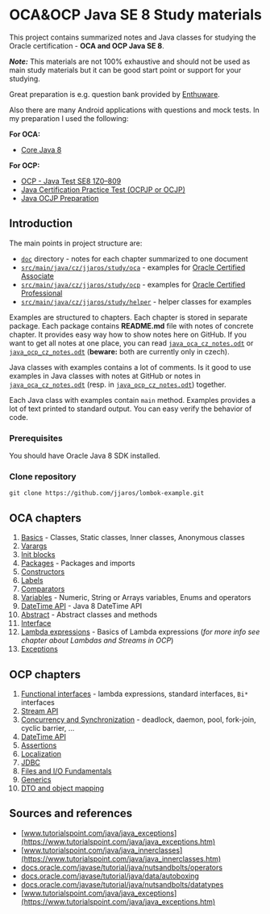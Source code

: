 # OCA&OCP Java SE 8 Study materials #
This project contains summarized notes and Java classes for studying the Oracle certification - **OCA and OCP Java SE 8**. 

**_Note:_** This materials are not 100% exhaustive and should not be used as main study materials 
but it can be good start point or support for your studying.

Great preparation is e.g. question bank provided by [Enthuware](https://enthuware.com/).

Also there are many Android applications with questions and mock tests. 
In my preparation I used the following:

**For OCA:**
* [Core Java 8](https://play.google.com/store/apps/details?id=com.eternal.soft.corejava8)

**For OCP:**
* [OCP - Java Test SE8 1Z0–809](https://play.google.com/store/apps/details?id=com.magycbytes.ocpjavatest)
* [Java Certification Practice Test (OCPJP or OCJP)](https://play.google.com/store/apps/details?id=shreeenavnath.software.com.java)
* [Java OCJP Preparation](https://play.google.com/store/apps/details?id=com.dooarsapp.ocjp)

## Introduction ##
The main points in project structure are:
* [`doc`](doc) directory - notes for each chapter summarized to one document
* [`src/main/java/cz/jjaros/study/oca`](src/main/java/cz/jjaros/study/oca) - examples for [Oracle Certified Associate](https://education.oracle.com/oracle-certified-associate-java-se-8-programmer/trackp_333)
* [`src/main/java/cz/jjaros/study/ocp`](src/main/java/cz/jjaros/study/ocp) - examples for [Oracle Certified Professional](https://education.oracle.com/oracle-certified-professional-java-se-8-programmer/trackp_357)
* [`src/main/java/cz/jjaros/study/helper`](src/main/java/cz/jjaros/study/helper) - helper classes for examples

Examples are structured to chapters. Each chapter is stored in separate package. 
Each package contains **README.md** file with notes of concrete chapter. 
It provides easy way how to show notes here on GitHub. 
If you want to get all notes at one place, you can read [`java_oca_cz_notes.odt`](doc/cz/java_oca_cz_notes.odt) 
or [`java_ocp_cz_notes.odt`](doc/cz/java_ocp_cz_notes.odt) (**beware:** both are currently only in czech). 

Java classes with examples contains a lot of comments. 
Is it good to use examples in Java classes with notes at GitHub or notes in [`java_oca_cz_notes.odt`](doc/cz/java_oca_cz_notes.odt) 
(resp. in [`java_ocp_cz_notes.odt`](doc/cz/java_ocp_cz_notes.odt)) together.

Each Java class with examples contain `main` method. Examples provides a lot of text printed to standard output. 
You can easy verify the behavior of code. 

### Prerequisites ###
You should have Oracle Java 8 SDK installed.

### Clone repository ###
```
git clone https://github.com/jjaros/lombok-example.git
```

## OCA chapters ##
1. [Basics](src/main/java/cz/jjaros/study/oca/ch01_basics) - Classes, Static classes, Inner classes, Anonymous classes
2. [Varargs](src/main/java/cz/jjaros/study/oca/ch02_varargs)
3. [Init blocks](src/main/java/cz/jjaros/study/oca/ch03_initblocks)
4. [Packages](src/main/java/cz/jjaros/study/oca/ch04_packages) - Packages and imports
5. [Constructors](src/main/java/cz/jjaros/study/oca/ch05_constructors)
6. [Labels](src/main/java/cz/jjaros/study/oca/ch06_labels)
7. [Comparators](src/main/java/cz/jjaros/study/oca/ch07_comparators)
8. [Variables](src/main/java/cz/jjaros/study/oca/ch08_variables) - Numeric, String or Arrays variables, Enums and operators
9. [DateTime API](src/main/java/cz/jjaros/study/oca/ch09_datetime) - Java 8 DateTime API
10. [Abstract](src/main/java/cz/jjaros/study/oca/ch10_abstract) - Abstract classes and methods
11. [Interface](src/main/java/cz/jjaros/study/oca/ch11_interface)
12. [Lambda expressions](src/main/java/cz/jjaros/study/oca/ch12_lambda) - Basics of Lambda expressions (_for more info see chapter about Lambdas and Streams in OCP_)
13. [Exceptions](src/main/java/cz/jjaros/study/oca/ch13_exception)

## OCP chapters ##
1. [Functional interfaces](src/main/java/cz/jjaros/study/ocp/ch01_functionalinterfaces) - lambda expressions, standard interfaces, `Bi*` interfaces
2. [Stream API](src/main/java/cz/jjaros/study/ocp/ch02_streams)
3. [Concurrency and Synchronization](src/main/java/cz/jjaros/study/ocp/ch03_synchronization) - deadlock, daemon, pool, fork-join, cyclic barrier, ...
4. [DateTime API](src/main/java/cz/jjaros/study/ocp/ch04_datetime)
5. [Assertions](src/main/java/cz/jjaros/study/ocp/ch05_assertions)
6. [Localization](src/main/java/cz/jjaros/study/ocp/ch06_localization)
7. [JDBC](src/main/java/cz/jjaros/study/ocp/ch07_jdbc)
8. [Files and I/O Fundamentals](src/main/java/cz/jjaros/study/ocp/ch08_files)
9. [Generics](src/main/java/cz/jjaros/study/ocp/ch09_generics)
10. [DTO and object mapping](src/main/java/cz/jjaros/study/ocp/ch10_objectmapping)

## Sources and references ##
* [www.tutorialspoint.com/java/java_exceptions](https://www.tutorialspoint.com/java/java_exceptions.htm)
* [www.tutorialspoint.com/java/java_innerclasses](https://www.tutorialspoint.com/java/java_innerclasses.htm)
* [docs.oracle.com/javase/tutorial/java/nutsandbolts/operators](https://docs.oracle.com/javase/tutorial/java/nutsandbolts/operators.html)
* [docs.oracle.com/javase/tutorial/java/data/autoboxing](https://docs.oracle.com/javase/tutorial/java/data/autoboxing.html)
* [docs.oracle.com/javase/tutorial/java/nutsandbolts/datatypes](https://docs.oracle.com/javase/tutorial/java/nutsandbolts/datatypes.html)
* [www.tutorialspoint.com/java/java_exceptions](https://www.tutorialspoint.com/java/java_exceptions.htm)